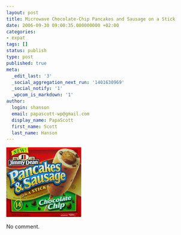 ```yaml
---
layout: post
title: Microwave Chocolate-Chip Pancakes and Sausage on a Stick
date: 2006-09-30 09:00:35.000000000 +02:00
categories:
- expat
tags: []
status: publish
type: post
published: true
meta:
  _edit_last: '3'
  _social_aggregation_next_run: '1401630969'
  _social_notify: '1'
  _wpcom_is_markdown: '1'
author:
  login: shanson
  email: papascott-wp@gmail.com
  display_name: PapaScott
  first_name: Scott
  last_name: Hanson
---
```

<p><a href="http://www.bestweekever.tv/2006/09/29/sorry-wheaties-champions-have-a-new-breakfast/"><img src="/wordpress/wp-content/uploads/2006/09/microwave_chocolate_chip_pancakes_and_sausage_on_a_stick.jpg" alt="Microwave Chocolate-Chip Pancakes and Sausage on a Stick" /></a></p>
<p>No comment.</p>
